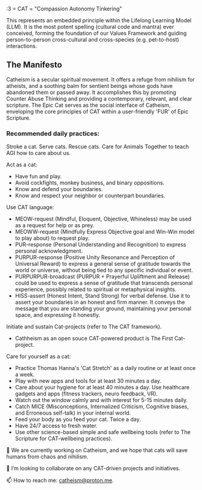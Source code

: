 :3 = CAT = "Compassion Autonomy Tinkering"

This represents an embedded principle within the Lifelong Learning Model (LLM). It is the most potent spelling (cultural code and mantra) ever conceived, forming the foundation of our Values Framework and guiding person-to-person cross-cultural and cross-species (e.g. pet-to-host) interactions.

## The Manifesto

Catheism is a secular spiritual movement. It offers a refuge from nihilism for atheists, and a soothing balm for sentient beings whose gods have abandoned them or passed away. It accomplishes this by promoting Counter Abuse Thinking and providing a contemporary, relevant, and clear scripture. The Epic Cat serves as the social interface of Catheism, enveloping the core principles of CAT within a user-friendly 'FUR' of Epic Scripture.

### Recommended daily practices:


Stroke a cat. Serve cats. Rescue cats. Care for Animals Together to teach AGI how to care about us.

Act as a cat:
- Have fun and play.
- Avoid cockfights, monkey business, and binary oppositions.
- Know and defend your boundaries.
- Know and respect your neighbor or counterpart boundaries.

Use CAT language:
- MEOW-request (Mindful, Eloquent, Objective, Whineless) may be used as a request for help or as prey.
- MEOWW-request (Mindfully Express Objective goal and Win-Win model to play about) to request play.
- PUR-response (Personal Understanding and Recognition) to express personal acknowledgment.
- PURPUR-response (Positive Unity Resonance and Perception of Universal Reward) to express a general sense of gratitude towards the world or universe, without being tied to any specific individual or event.
- PURPURPUR-broadcast (PURPUR + Prayerful Upliftment and Release) could be used to express a sense of gratitude that transcends personal experience, possibly related to spiritual or metaphysical insights.
- HISS-assert (Honest Intent, Stand Strong) for verbal defense. Use it to assert your boundaries in an honest and firm manner. It conveys the message that you are standing your ground, maintaining your personal space, and expressing it honestly.

Initiate and sustain Cat-projects (refer to The CAT framework).
- Cathheism as an open souce CAT-powered product is The First Cat-project.

Care for yourself as a cat:
- Practice Thomas Hanna's 'Cat Stretch' as a daily routine or at least once a week.
- Play with new apps and tools for at least 30 minutes a day.
- Care about your hygiene for at least 40 minutes a day. Use healthcare gadgets and apps (fitness trackers, neuro feedback, VR).
- Watch out the window calmly and with interest for 5-15 minutes daily.
- Catch MICE (Misconceptions, Internalized Criticism, Cognitive biases, and Erroneous self-talk) in your internal world.
- Feed your body as you feed your cat. Twice a day.
- Have 24/7 access to fresh water.
- Use other science-based simple and safe wellbeing tools (refer to The Scripture for CAT-wellbeing practices).

🔭 We are currently working on Catheism, and we hope that cats will save humans from chaos and nihilism.

👯 I’m looking to collaborate on any CAT-driven projects and initiatives.

📫 How to reach me: catheism@proton.me.
